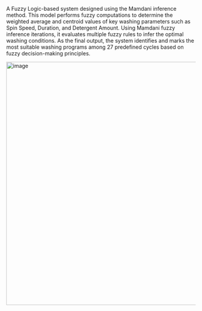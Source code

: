 A Fuzzy Logic-based system designed using the Mamdani inference method.
This model performs fuzzy computations to determine the weighted average and centroid values of key washing parameters such as Spin Speed, Duration, and Detergent Amount.
Using Mamdani fuzzy inference iterations, it evaluates multiple fuzzy rules to infer the optimal washing conditions.
As the final output, the system identifies and marks the most suitable washing programs among 27 predefined cycles based on fuzzy decision-making principles.

<img width="1245" height="647" alt="image" src="https://github.com/user-attachments/assets/e444d016-2d44-446b-a4bf-c151396f504a" />

